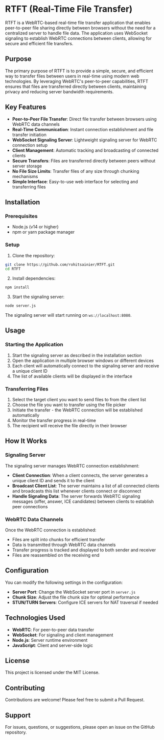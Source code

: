 # RTFT (Real-Time File Transfer)

RTFT is a WebRTC-based real-time file transfer application that enables peer-to-peer file sharing directly between browsers without the need for a centralized server to handle file data. The application uses WebSocket signaling to establish WebRTC connections between clients, allowing for secure and efficient file transfers.

## Purpose

The primary purpose of RTFT is to provide a simple, secure, and efficient way to transfer files between users in real-time using modern web technologies. By leveraging WebRTC's peer-to-peer capabilities, RTFT ensures that files are transferred directly between clients, maintaining privacy and reducing server bandwidth requirements.

## Key Features

- **Peer-to-Peer File Transfer**: Direct file transfer between browsers using WebRTC data channels
- **Real-Time Communication**: Instant connection establishment and file transfer initiation
- **WebSocket Signaling Server**: Lightweight signaling server for WebRTC connection setup
- **Client Management**: Automatic tracking and broadcasting of connected clients
- **Secure Transfers**: Files are transferred directly between peers without server storage
- **No File Size Limits**: Transfer files of any size through chunking mechanisms
- **Simple Interface**: Easy-to-use web interface for selecting and transferring files

## Installation

### Prerequisites

- Node.js (v14 or higher)
- npm or yarn package manager

### Setup

1. Clone the repository:
```bash
git clone https://github.com/rohitsainier/RTFT.git
cd RTFT
```

2. Install dependencies:
```bash
npm install
```

3. Start the signaling server:
```bash
node server.js
```

The signaling server will start running on `ws://localhost:8080`.

## Usage

### Starting the Application

1. Start the signaling server as described in the installation section
2. Open the application in multiple browser windows or different devices
3. Each client will automatically connect to the signaling server and receive a unique client ID
4. The list of available clients will be displayed in the interface

### Transferring Files

1. Select the target client you want to send files to from the client list
2. Choose the file you want to transfer using the file picker
3. Initiate the transfer - the WebRTC connection will be established automatically
4. Monitor the transfer progress in real-time
5. The recipient will receive the file directly in their browser

## How It Works

### Signaling Server

The signaling server manages WebRTC connection establishment:

- **Client Connection**: When a client connects, the server generates a unique client ID and sends it to the client
- **Broadcast Client List**: The server maintains a list of all connected clients and broadcasts this list whenever clients connect or disconnect
- **Handle Signaling Data**: The server forwards WebRTC signaling messages (offer, answer, ICE candidates) between clients to establish peer connections

### WebRTC Data Channels

Once the WebRTC connection is established:

- Files are split into chunks for efficient transfer
- Data is transmitted through WebRTC data channels
- Transfer progress is tracked and displayed to both sender and receiver
- Files are reassembled on the receiving end

## Configuration

You can modify the following settings in the configuration:

- **Server Port**: Change the WebSocket server port in `server.js`
- **Chunk Size**: Adjust the file chunk size for optimal performance
- **STUN/TURN Servers**: Configure ICE servers for NAT traversal if needed

## Technologies Used

- **WebRTC**: For peer-to-peer data transfer
- **WebSocket**: For signaling and client management
- **Node.js**: Server runtime environment
- **JavaScript**: Client and server-side logic

## License

This project is licensed under the MIT License.

## Contributing

Contributions are welcome! Please feel free to submit a Pull Request.

## Support

For issues, questions, or suggestions, please open an issue on the GitHub repository.
